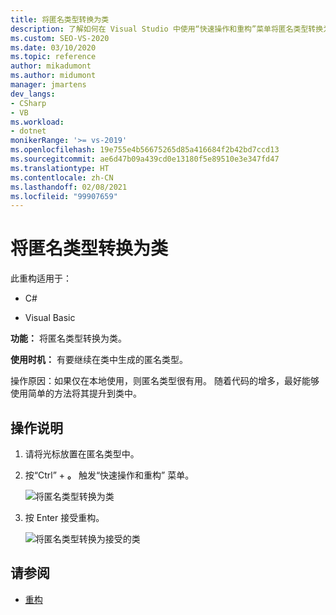 ```yaml
---
title: 将匿名类型转换为类
description: 了解如何在 Visual Studio 中使用“快速操作和重构”菜单将匿名类型转换为类。
ms.custom: SEO-VS-2020
ms.date: 03/10/2020
ms.topic: reference
author: mikadumont
ms.author: midumont
manager: jmartens
dev_langs:
- CSharp
- VB
ms.workload:
- dotnet
monikerRange: '>= vs-2019'
ms.openlocfilehash: 19e755e4b56675265d85a416684f2b42bd7ccd13
ms.sourcegitcommit: ae6d47b09a439cd0e13180f5e89510e3e347fd47
ms.translationtype: HT
ms.contentlocale: zh-CN
ms.lasthandoff: 02/08/2021
ms.locfileid: "99907659"
---
```

# <a name="convert-anonymous-type-to-class"></a>将匿名类型转换为类

此重构适用于：

- C#

- Visual Basic

**功能：** 将匿名类型转换为类。

**使用时机：** 有要继续在类中生成的匿名类型。

操作原因：如果仅在本地使用，则匿名类型很有用。 随着代码的增多，最好能够使用简单的方法将其提升到类中。

## <a name="how-to"></a>操作说明

1. 请将光标放置在匿名类型中。
2. 按“Ctrl”  + **。** 触发“快速操作和重构”  菜单。

   ![将匿名类型转换为类](media/convert-anon-to-class.png)

2. 按 Enter 接受重构。

   ![将匿名类型转换为接受的类](media/convert-anon-to-class-complete.png)

## <a name="see-also"></a>请参阅

- [重构](../refactoring-in-visual-studio.md)
